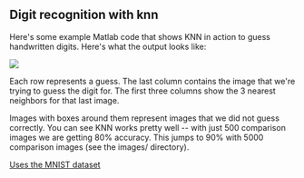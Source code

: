 ## Digit recognition with knn

Here's some example Matlab code that shows KNN in action to guess handwritten digits. Here's what the output looks like:

![](/images/17_correct_500_comparisons.png)

Each row represents a guess. The last column contains the image that we're trying to guess the digit for. The first three columns show the 3 nearest neighbors for that last image.

Images with boxes around them represent images that we did not guess correctly. You can see KNN works pretty well -- with just 500 comparison images we are getting 80% accuracy. This jumps to 90% with 5000 comparison images (see the images/ directory).

[Uses the MNIST dataset](http://yann.lecun.com/exdb/mnist/)
